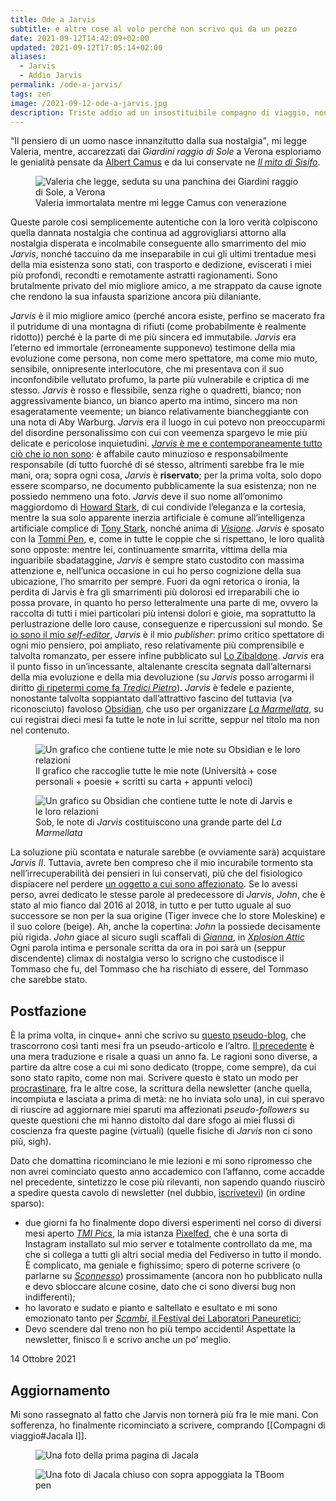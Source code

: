 ```yaml
---
title: Ode a Jarvis
subtitle: e altre cose al volo perché non scrivo qui da un pezzo
date: 2021-09-12T14:42:09+02:00
updated: 2021-09-12T17:05:14+02:00
aliases:
  - Jarvis
  - Addio Jarvis
permalink: /ode-a-jarvis/
tags: zen
image: /2021-09-12-ode-a-jarvis.jpg
description: Triste addio ad un insostituibile compagno di viaggio, nonché accettazione dello smarrimento di una parte di me
---
```

<q>Il pensiero di un uomo nasce innanzitutto dalla sua nostalgia</q>, mi legge Valeria, mentre, accarezzati dai *Giardini raggio di Sole* a Verona esploriamo le genialità pensate da [Albert Camus](https://it.wikipedia.org/wiki/Albert_Camus 'Albert Camus su Wikipedia') e da lui conservate ne <cite><a href='https://it.wikipedia.org/wiki/Il_mito_di_Sisifo' target='_blank' title='“Il mito di Sisifo„ su Wikipedia'>Il mito di Sisifo</a></cite>.

<figure>
	<img src='{{ image }}' alt='Valeria che legge, seduta su una panchina dei Giardini raggio di Sole, a Verona' class='u-photo'>
	<figcaption>Valeria immortalata mentre mi legge Camus con venerazione</figcaption>
</figure>

Queste parole così semplicemente autentiche con la loro verità colpiscono quella dannata nostalgia che continua ad aggrovigliarsi attorno alla nostalgia disperata e incolmabile conseguente allo smarrimento del mio *Jarvis*, nonché taccuino da me inseparabile in cui gli ultimi trentadue mesi della mia esistenza sono stati, con trasporto e dedizione, eviscerati i miei più profondi, recondti e remotamente astratti ragionamenti.
Sono brutalmente privato del mio migliore amico, a me strappato da cause ignote che rendono la sua infausta sparizione ancora più dilaniante.

*Jarvis* è il mio migliore amico (perché ancora esiste, perfino se macerato fra il putridume di una montagna di rifiuti (come probabilmente è realmente ridotto)) perché è la parte di me più sincera ed immutabile.
*Jarvis* era l’eterno ed immortale (erroneamente supponevo) testimone della mia evoluzione come persona, non come mero spettatore, ma come mio muto, sensibile, onnipresente interlocutore, che mi presentava con il suo inconfondibile vellutato profumo, la parte più vulnerabile e criptica di me stesso.
*Jarvis* è rosso e flessibile, senza righe o quadretti, bianco; non aggressivamente bianco, un bianco aperto ma intimo, sincero ma non esageratamente veemente; un bianco relativamente biancheggiante con una nota di Aby Warburg.
*Jarvis* era il luogo in cui potevo non preoccuparmi del disordine personalissimo con cui con veemenza spargevo le mie più delicate e pericolose inquietudini.
<u><em>Jarvis</em> è me e contemporaneamente tutto ciò che io non sono</u>: è affabile cauto minuzioso e responsabilmente responsabile (di tutto fuorché di sé stesso, altrimenti sarebbe fra le mie mani, ora; sopra ogni cosa, *Jarvis* è **riservato**; per la prima volta, solo dopo essere scomparso, ne documento pubblicamente la sua esistenza; non ne possiedo nemmeno una foto.
*Jarvis* deve il suo nome all’omonimo maggiordomo di [Howard Stark](https://it.wikipedia.org/wiki/Howard_Stark 'Howard Stark su Wikipedia'), di cui condivide l’eleganza e la cortesia, mentre la sua solo apparente inerzia artificiale è comune all’intelligenza artificiale complice di [Tony Stark](https://it.wikipedia.org/wiki/Iron_Man_(Marvel_Cinematic_Universe) 'Iron Man su Wikipedia'), nonché anima di [*Visione*](https://it.wikipedia.org/wiki/Visione_(Marvel_Comics) 'Visione su Wikipedia').
*Jarvis* è sposato con la [Tommi Pen](/oggetti#tboom-pen '“TBoom Pen„ in “Compagni di viaggio„ — tommi.space'), e, come in tutte le coppie che si rispettano, le loro qualità sono opposte: mentre lei, continuamente smarrita, vittima della mia inguaribile sbadataggine, *Jarvis* è sempre stato custodito con massima attenzione e, nell’unica occasione in cui ho perso cognizione della sua ubicazione, l’ho smarrito per sempre.
Fuori da ogni retorica o ironia, la perdita di Jarvis è fra gli smarrimenti più dolorosi ed irreparabili che io possa provare, in quanto ho perso letteralmente una parte di me, ovvero la raccolta di tutti i miei particolari più intensi dolori e gioie, ma soprattutto la perlustrazione delle loro cause, conseguenze e ripercussioni sul mondo.
Se <a href='/self-editor' target='_blank' title='Being a self editor — tommi.space' hreflang='en'>io sono il mio <em lang='en'>self-editor</em></a>, *Jarvis* è il mio <em lang='en'>publisher</em>: primo critico spettatore di ogni mio pensiero, poi ampliato, reso relativamente più comprensibile e talvolta romanzato, per essere infine pubblicato sul [Lo Zibaldone](/zibaldone 'Lo Zibaldone — tommi.space').
*Jarvis* era il punto fisso in un’incessante, altalenante crescita segnata dall’alternarsi della mia evoluzione e della mia devoluzione (su *Jarvis* posso arrogarmi il diritto [di ripetermi come fa *Tredici Pietro*](https://www.youtube.com/watch?v=9JG73TFrufE&t=15 'Tredici Pietro — “Piccolo Pietro„')).
*Jarvis* è fedele e paziente, nonostante talvolta soppiantato dall’attrattivo fascino del tuttavia (va riconosciuto) favoloso [Obsidian](https://obsidian.md 'Obsidian'), che uso per organizzare [*La Marmellata*](/marmellata), su cui registrai dieci mesi fa tutte le note in lui scritte, seppur nel titolo ma non nel contenuto.

<figure>
	<img src='/obsidian-graph.webp' alt='Un grafico che contiene tutte le mie note su Obsidian e le loro relazioni' class='u-photo'>
	<figcaption>
		Il grafico che raccoglie tutte le mie note (Università + cose personali + poesie + scritti su carta + appunti veloci)
	</figcaption>
</figure>
<figure>
	<img src='/obsidian-graph-jarvis.webp' alt='Un grafico su Obsidian che contiene tutte le note di Jarvis e le loro relazioni' class='u-photo'>
	<figcaption>
		Sob, le note di <em>Jarvis</em> costituiscono una grande parte del <em>La Marmellata</em>
	</figcaption>
</figure>

La soluzione più scontata e naturale sarebbe (e ovviamente sarà) acquistare *Jarvis II*. Tuttavia, avrete ben compreso che il mio incurabile tormento sta nell’irrecuperabilità dei pensieri in lui conservati, più che del fisiologico dispiacere nel perdere [un oggetto a cui sono affezionato](/oggetti '“Compagni di viaggio„ — tommi.space'). Se lo avessi perso, avrei dedicato le stesse parole al predecessore di *Jarvis*, *John*, che è stato al mio fianco dal 2016 al 2018, in tutto e per tutto uguale al suo successore se non per la sua origine (Tiger invece che lo store Moleskine) e il suo colore (beige). Ah, anche la copertina: *John* la possiede decisamente più rigida. *John* giace al sicuro sugli scaffali di [*Gianna*](/gianna '“Gianna„ — tommi.space'), in [*Xplosion Attic*](/xplosion-attic '“Xplosion Attic — tommi.space„')
Ogni parola intima e personale scritta da ora in poi sarà un (seppur discendente) climax di nostalgia verso lo scrigno che custodisce il Tommaso che fu, del Tommaso che ha rischiato di essere, del Tommaso che sarebbe stato.

## Postfazione

È la prima volta, in cinque+ anni che scrivo su [questo pseudo-blog](/zibaldone '“Lo Zibaldone„ — tommi.space'), che trascorrono così tanti mesi fra un pseudo-articolo e l’altro. [Il precedente](/procrastinazione '“Structured Procrastination” — tommi.space') è una mera traduzione e risale a quasi un anno fa. Le ragioni sono diverse, a partire da altre cose a cui mi sono dedicato (troppe, come sempre), da cui sono stato rapito, come non mai. Scrivere questo è stato un modo per [procrastinare](/procrastinazione '“Structured Procrastination” — tommi.space'), fra le altre cose, la scrittura della newsletter (anche quella, incompiuta e lasciata a prima di metà: ne ho inviata solo una), in cui speravo di riuscire ad aggiornare miei sparuti ma affezionati <em lang='en'>pseudo-followers</em> su queste questioni che mi hanno distolto dal dare sfogo ai miei flussi di coscienza fra queste pagine (virtuali) (quelle fisiche di *Jarvis* non ci sono più, sigh).

Dato che domattina ricominciano le mie lezioni e mi sono ripromesso che non avrei cominciato questo anno accademico con l’affanno, come accadde nel precedente, sintetizzo le cose più rilevanti, non sapendo quando riuscirò a spedire questa cavolo di newsletter (nel dubbio, [iscrivetevi](#0 'fine della pagina')) (in ordine sparso):
- due giorni fa ho finalmente dopo diversi esperimenti nel corso di diversi mesi aperto [*TMI Pics*](https://tmi.pics 'TMI Pics'), la mia istanza <a href='https://pixelfed.org' target='_blank' title='Pixelfed' hreflang='en'>Pixelfed</a>, che è una sorta di Instagram installato sul mio server e totalmente controllato da me, ma che si collega a tutti gli altri social media del Fediverso in tutto il mondo. È complicato, ma geniale e fighissimo; spero di poterne scrivere (o parlarne su <cite>[Sconnesso](https://sconnesso.link 'Sconnesso')</cite>) prossimamente (ancora non ho pubblicato nulla e devo sbloccare alcune cosine, dato che ci sono diversi bug non indifferenti);
- ho lavorato e sudato e pianto e saltellato e esultato e mi sono emozionato tanto per [*Scambi*](/tuffo#scambi '“Scambi” — tommi.space'), [il Festival dei Laboratori Paneuretici](https://scambi.org 'Scambi');
- Devo scendere dal treno non ho più tempo accidenti! Aspettate la newsletter, finisco lì e scrivo anche un po’ meglio.

<p class='date'><time datetime='2021-10-14T15:34:31+02:00'>14 Ottobre 2021</time></p>

## Aggiornamento

Mi sono rassegnato al fatto che Jarvis non tornerà più fra le mie mani. Con sofferenza, ho finalmente ricominciato a scrivere, comprando [[Compagni di viaggio#Jacala I]].

<figure class='half column'>
	<img src='/jacala-open.webp' alt='Una foto della prima pagina di Jacala'>
</figure>
<figure class='half column'>
	<img src='/jacala-closed.webp' alt='Una foto di Jacala chiuso con sopra appoggiata la TBoom pen'>
</figure>
